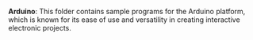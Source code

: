 **Arduino**: This folder contains sample programs for the Arduino platform, which is known for its ease of use and versatility in creating interactive electronic projects.
